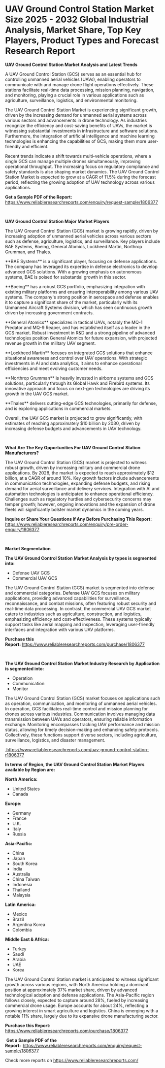<p><h1>UAV Ground Control Station Market Size 2025 - 2032 Global Industrial Analysis, Market Share, Top Key Players, Product Types and Forecast Research Report</h1></p><p><strong>UAV Ground Control Station Market Analysis and Latest Trends</strong></p>
<p><p>A UAV Ground Control Station (GCS) serves as an essential hub for controlling unmanned aerial vehicles (UAVs), enabling operators to communicate with and manage drone flight operations effectively. These stations facilitate real-time data processing, mission planning, navigation, and monitoring, playing a crucial role in various applications such as agriculture, surveillance, logistics, and environmental monitoring. </p><p>The UAV Ground Control Station Market is experiencing significant growth, driven by the increasing demand for unmanned aerial systems across various sectors and advancements in drone technology. As industries recognize the efficiency and cost-saving benefits of UAVs, the market is witnessing substantial investments in infrastructure and software solutions. Furthermore, the integration of artificial intelligence and machine learning technologies is enhancing the capabilities of GCS, making them more user-friendly and efficient.</p><p>Recent trends indicate a shift towards multi-vehicle operations, where a single GCS can manage multiple drones simultaneously, improving operational throughput. The increasing focus on regulatory compliance and safety standards is also shaping market dynamics. The UAV Ground Control Station Market is expected to grow at a CAGR of 11.5% during the forecast period, reflecting the growing adoption of UAV technology across various applications.</p></p>
<p><strong>Get a Sample PDF of the Report:&nbsp;</strong> <a href="https://www.reliableresearchreports.com/enquiry/request-sample/1806377?utm_campaign=2652&utm_medium=2&utm_source=Github&utm_content=ia&utm_term=10042025&utm_id=uav-ground-control-station">https://www.reliableresearchreports.com/enquiry/request-sample/1806377</a></p>
<p>&nbsp;</p>
<p><strong>UAV Ground Control Station Major Market Players</strong></p>
<p><p>The UAV Ground Control Station (GCS) market is growing rapidly, driven by increasing adoption of unmanned aerial vehicles across various sectors such as defense, agriculture, logistics, and surveillance. Key players include BAE Systems, Boeing, General Atomics, Lockheed Martin, Northrop Grumman, and Thales.</p><p>**BAE Systems** is a significant player, focusing on defense applications. The company has leveraged its expertise in defense electronics to develop advanced GCS solutions. With a growing emphasis on autonomous systems, BAE is poised for substantial growth in this sector. </p><p>**Boeing** has a robust GCS portfolio, emphasizing integration with existing military platforms and ensuring interoperability among various UAV systems. The company's strong position in aerospace and defense enables it to capture a significant share of the market, particularly with its Unmanned Aircraft Systems division, which has seen continuous growth driven by increasing government contracts.</p><p>**General Atomics** specializes in tactical UAVs, notably the MQ-1 Predator and MQ-9 Reaper, and has established itself as a leader in the GCS market. Robust investment in R&D and a strong pipeline of advanced technologies position General Atomics for future expansion, with projected revenue growth in the military UAV segment.</p><p>**Lockheed Martin** focuses on integrated GCS solutions that enhance situational awareness and control over UAV operations. With strategic investments in AI and data analytics, it aims to enhance operational efficiencies and meet evolving customer needs.</p><p>**Northrop Grumman** is heavily invested in airborne systems and GCS solutions, particularly through its Global Hawk and Firebird systems. Its innovative approach and focus on next-gen technologies are driving its growth in the UAV GCS market.</p><p>**Thales** delivers cutting-edge GCS technologies, primarily for defense, and is exploring applications in commercial markets. </p><p>Overall, the UAV GCS market is projected to grow significantly, with estimates of reaching approximately $10 billion by 2030, driven by increasing defense budgets and advancements in UAV technology.</p></p>
<p>&nbsp;</p>
<p><strong>What Are The Key Opportunities For UAV Ground Control Station Manufacturers?</strong></p>
<p><p>The UAV Ground Control Station (GCS) market is projected to witness robust growth, driven by increasing military and commercial drone applications. By 2028, the market is expected to reach approximately $12 billion, at a CAGR of around 10%. Key growth factors include advancements in communication technologies, expanding defense budgets, and rising demand for aerial surveillance and delivery services. Integration with AI and automation technologies is anticipated to enhance operational efficiency. Challenges such as regulatory hurdles and cybersecurity concerns may temper growth; however, ongoing innovations and the expansion of drone fleets will significantly bolster market dynamics in the coming years.</p></p>
<p><strong>Inquire or Share Your Questions If Any Before Purchasing This Report:</strong> <a href="https://www.reliableresearchreports.com/enquiry/pre-order-enquiry/1806377?utm_campaign=2652&utm_medium=2&utm_source=Github&utm_content=ia&utm_term=10042025&utm_id=uav-ground-control-station">https://www.reliableresearchreports.com/enquiry/pre-order-enquiry/1806377</a></p>
<p>&nbsp;</p>
<p><strong>Market Segmentation</strong></p>
<p><strong>The UAV Ground Control Station Market Analysis by types is segmented into:</strong></p>
<p><ul><li>Defense UAV GCS</li><li>Commercial UAV GCS</li></ul></p>
<p><p>The UAV Ground Control Station (GCS) market is segmented into defense and commercial categories. Defense UAV GCS focuses on military applications, providing advanced capabilities for surveillance, reconnaissance, and combat missions, often featuring robust security and real-time data processing. In contrast, the commercial UAV GCS market caters to industries such as agriculture, construction, and logistics, emphasizing efficiency and cost-effectiveness. These systems typically support tasks like aerial mapping and inspection, leveraging user-friendly interfaces and integration with various UAV platforms.</p></p>
<p><strong>Purchase this Report:&nbsp;</strong><a href="https://www.reliableresearchreports.com/purchase/1806377?utm_campaign=2652&utm_medium=2&utm_source=Github&utm_content=ia&utm_term=10042025&utm_id=uav-ground-control-station">https://www.reliableresearchreports.com/purchase/1806377</a></p>
<p>&nbsp;</p>
<p><strong>The UAV Ground Control Station Market Industry Research by Application is segmented into:</strong></p>
<p><ul><li>Operation</li><li>Communication</li><li>Monitor</li></ul></p>
<p><p>The UAV Ground Control Station (GCS) market focuses on applications such as operation, communication, and monitoring of unmanned aerial vehicles. In operation, GCS facilitates real-time control and mission planning for drones across various industries. Communication involves managing data transmission between UAVs and operators, ensuring reliable information exchange. Monitoring encompasses tracking UAV performance and mission status, allowing for timely decision-making and enhancing safety protocols. Collectively, these functions support diverse sectors, including agriculture, surveillance, logistics, and disaster management.</p></p>
<p><a href="https://www.reliableresearchreports.com/uav-ground-control-station-r1806377?utm_campaign=2652&utm_medium=2&utm_source=Github&utm_content=ia&utm_term=10042025&utm_id=uav-ground-control-station">&nbsp;https://www.reliableresearchreports.com/uav-ground-control-station-r1806377</a></p>
<p><strong>In terms of Region, the UAV Ground Control Station Market Players available by Region are:</strong></p>
<p>
    <p> <strong> North America: </strong>
        <ul>
            <li>United States</li>
            <li>Canada</li>
        </ul>
        </p> 
    <p> <strong> Europe: </strong>
        <ul>
            <li>Germany</li>
            <li>France</li>
            <li>U.K.</li>
            <li>Italy</li>
            <li>Russia</li>
        </ul>
        </p> 
    <p> <strong> Asia-Pacific: </strong>
        <ul>
            <li>China</li>
            <li>Japan</li>
            <li>South Korea</li>
            <li>India</li>
            <li>Australia</li>
            <li>China Taiwan</li>
            <li>Indonesia</li>
            <li>Thailand</li>
            <li>Malaysia</li>
        </ul>
        </p> 
    <p> <strong> Latin America: </strong>
        <ul>
            <li>Mexico</li>
            <li>Brazil</li>
            <li>Argentina Korea</li>
            <li>Colombia</li>
        </ul>
        </p> 
    <p> <strong> Middle East & Africa: </strong>
        <ul>
            <li>Turkey</li>
            <li>Saudi</li>
            <li>Arabia</li>
            <li>UAE</li>
            <li>Korea</li>
        </ul>
    </p>
    </p>
<p><p>The UAV Ground Control Station market is anticipated to witness significant growth across various regions, with North America holding a dominant position at approximately 37% market share, driven by advanced technological adoption and defense applications. The Asia-Pacific region follows closely, expected to capture around 28%, fueled by increasing commercial drone usage. Europe accounts for about 24%, reflecting a growing interest in smart agriculture and logistics. China is emerging with a notable 11% share, largely due to its expansive drone manufacturing sector.</p></p>
<p><strong>Purchase this Report: </strong><a href="https://www.reliableresearchreports.com/purchase/1806377?utm_campaign=2652&utm_medium=2&utm_source=Github&utm_content=ia&utm_term=10042025&utm_id=uav-ground-control-station">https://www.reliableresearchreports.com/purchase/1806377</a></p>
<p>&nbsp;<strong>Get a Sample PDF of the Report:&nbsp;&nbsp;</strong><a href="https://www.reliableresearchreports.com/enquiry/request-sample/1806377?utm_campaign=2652&utm_medium=2&utm_source=Github&utm_content=ia&utm_term=10042025&utm_id=uav-ground-control-station">https://www.reliableresearchreports.com/enquiry/request-sample/1806377</a></p>
<p><strong></strong></p>
<p>Check more reports on <a href="https://www.reliableresearchreports.com/?utm_campaign=2652&utm_medium=2&utm_source=Github&utm_content=ia&utm_term=10042025&utm_id=uav-ground-control-station">https://www.reliableresearchreports.com/</a></p>